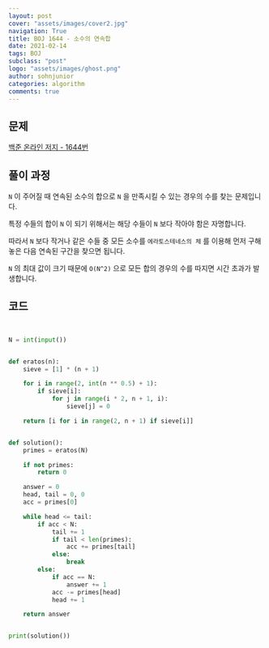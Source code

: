 ```yaml
---
layout: post
cover: "assets/images/cover2.jpg"
navigation: True
title: BOJ 1644 - 소수의 연속합
date: 2021-02-14
tags: BOJ
subclass: "post"
logo: "assets/images/ghost.png"
author: sohnjunior
categories: algorithm
comments: true
---
```


## 문제

[백준 온라인 저지 - 1644번](https://www.acmicpc.net/problem/1644)

## 풀이 과정

`N` 이 주어질 때 연속된 소수의 합으로 `N` 을 만족시킬 수 있는 경우의 수를 찾는 문제입니다.

특정 수들의 합이 `N` 이 되기 위해서는 해당 수들이 `N` 보다 작아야 함은 자명합니다.

따라서 `N` 보다 작거나 같은 수들 중 모든 소수를 `에라토스테네스의 체` 를 이용해 먼저 구해놓은 다음 연속된 구간을 찾으면 됩니다.

`N` 의 최대 값이 크기 때문에 `O(N^2)` 으로 모든 합의 경우의 수를 따지면 시간 초과가 발생합니다.

## 코드

```python


N = int(input())


def eratos(n):
    sieve = [1] * (n + 1)

    for i in range(2, int(n ** 0.5) + 1):
        if sieve[i]:
            for j in range(i * 2, n + 1, i):
                sieve[j] = 0

    return [i for i in range(2, n + 1) if sieve[i]]


def solution():
    primes = eratos(N)

    if not primes:
        return 0

    answer = 0
    head, tail = 0, 0
    acc = primes[0]

    while head <= tail:
        if acc < N:
            tail += 1
            if tail < len(primes):
                acc += primes[tail]
            else:
                break
        else:
            if acc == N:
                answer += 1
            acc -= primes[head]
            head += 1

    return answer


print(solution())

```
